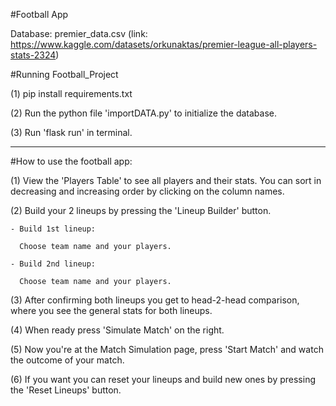 #Football App

Database: premier_data.csv (link:  https://www.kaggle.com/datasets/orkunaktas/premier-league-all-players-stats-2324)

#Running Football_Project

(1) pip install requirements.txt

(2) Run the python file 'importDATA.py' to initialize the database.

(3) Run 'flask run' in terminal.

----------------------------------------------------------------------
#How to use the football app:

(1) View the 'Players Table' to see all players and their stats. You can sort in decreasing and increasing order by clicking on the column names.

(2) Build your 2 lineups by pressing the 'Lineup Builder' button.

    - Build 1st lineup:
    
      Choose team name and your players.
      
    - Build 2nd lineup:
    
      Choose team name and your players.

(3) After confirming both lineups you get to head-2-head comparison, where you see the general stats for both lineups.

(4) When ready press 'Simulate Match' on the right.

(5) Now you're at the Match Simulation page, press 'Start Match' and watch the outcome of your match.

(6) If you want you can reset your lineups and build new ones by pressing the 'Reset Lineups' button.
